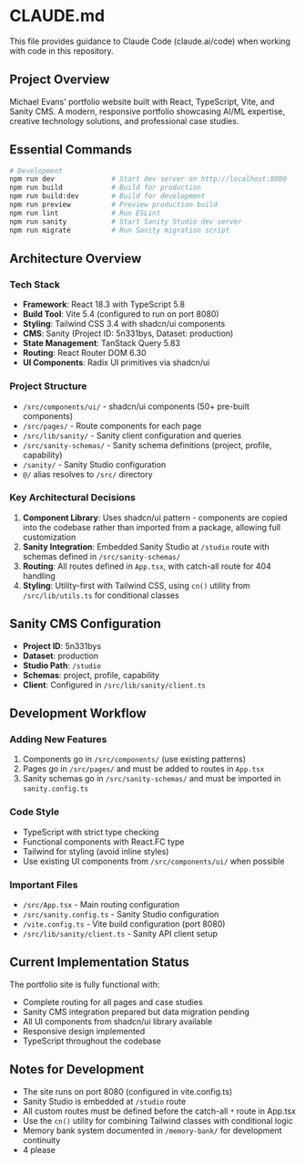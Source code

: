 # CLAUDE.md

This file provides guidance to Claude Code (claude.ai/code) when working with code in this repository.

## Project Overview

Michael Evans' portfolio website built with React, TypeScript, Vite, and Sanity CMS. A modern, responsive portfolio showcasing AI/ML expertise, creative technology solutions, and professional case studies.

## Essential Commands

```bash
# Development
npm run dev              # Start dev server on http://localhost:8080
npm run build            # Build for production
npm run build:dev        # Build for development
npm run preview          # Preview production build
npm run lint             # Run ESLint
npm run sanity           # Start Sanity Studio dev server
npm run migrate          # Run Sanity migration script
```

## Architecture Overview

### Tech Stack
- **Framework**: React 18.3 with TypeScript 5.8
- **Build Tool**: Vite 5.4 (configured to run on port 8080)
- **Styling**: Tailwind CSS 3.4 with shadcn/ui components
- **CMS**: Sanity (Project ID: 5n331bys, Dataset: production)
- **State Management**: TanStack Query 5.83
- **Routing**: React Router DOM 6.30
- **UI Components**: Radix UI primitives via shadcn/ui

### Project Structure
- `/src/components/ui/` - shadcn/ui components (50+ pre-built components)
- `/src/pages/` - Route components for each page
- `/src/lib/sanity/` - Sanity client configuration and queries
- `/src/sanity-schemas/` - Sanity schema definitions (project, profile, capability)
- `/sanity/` - Sanity Studio configuration
- `@/` alias resolves to `/src/` directory

### Key Architectural Decisions
1. **Component Library**: Uses shadcn/ui pattern - components are copied into the codebase rather than imported from a package, allowing full customization
2. **Sanity Integration**: Embedded Sanity Studio at `/studio` route with schemas defined in `/src/sanity-schemas/`
3. **Routing**: All routes defined in `App.tsx`, with catch-all route for 404 handling
4. **Styling**: Utility-first with Tailwind CSS, using `cn()` utility from `/src/lib/utils.ts` for conditional classes

## Sanity CMS Configuration

- **Project ID**: 5n331bys
- **Dataset**: production
- **Studio Path**: `/studio`
- **Schemas**: project, profile, capability
- **Client**: Configured in `/src/lib/sanity/client.ts`

## Development Workflow

### Adding New Features
1. Components go in `/src/components/` (use existing patterns)
2. Pages go in `/src/pages/` and must be added to routes in `App.tsx`
3. Sanity schemas go in `/src/sanity-schemas/` and must be imported in `sanity.config.ts`

### Code Style
- TypeScript with strict type checking
- Functional components with React.FC type
- Tailwind for styling (avoid inline styles)
- Use existing UI components from `/src/components/ui/` when possible

### Important Files
- `/src/App.tsx` - Main routing configuration
- `/src/sanity.config.ts` - Sanity Studio configuration
- `/vite.config.ts` - Vite build configuration (port 8080)
- `/src/lib/sanity/client.ts` - Sanity API client setup

## Current Implementation Status

The portfolio site is fully functional with:
- Complete routing for all pages and case studies
- Sanity CMS integration prepared but data migration pending
- All UI components from shadcn/ui library available
- Responsive design implemented
- TypeScript throughout the codebase

## Notes for Development

- The site runs on port 8080 (configured in vite.config.ts)
- Sanity Studio is embedded at `/studio` route
- All custom routes must be defined before the catch-all `*` route in App.tsx
- Use the `cn()` utility for combining Tailwind classes with conditional logic
- Memory bank system documented in `/memory-bank/` for development continuity
- 4 please